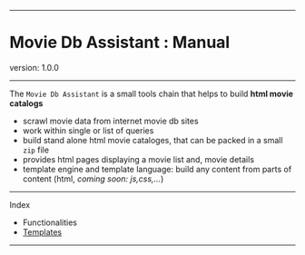 ___

# Movie Db Assistant : Manual
version: 1.0.0
___

The `Movie Db Assistant` is a small tools chain that helps to build **html movie catalogs**

- scrawl movie data from internet movie db sites
- work within single or list of queries
- build stand alone html movie cataloges, that can be packed in a small `zip` file
- provides html pages displaying a movie list and, movie details
- template engine and template language: build any content from parts of content (html, *coming soon: js,css,...*)

___

Index

- Functionalities
- [Templates](templates.md)

___
